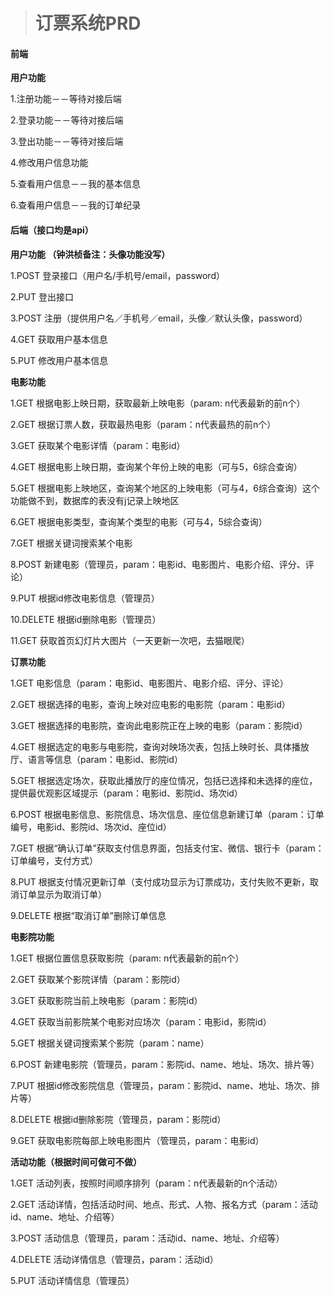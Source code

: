 >   # 订票系统PRD

#### **前端**

**用户功能**

1.注册功能－－等待对接后端

2.登录功能－－等待对接后端

3.登出功能－－等待对接后端

4.修改用户信息功能

5.查看用户信息－－我的基本信息

6.查看用户信息－－我的订单纪录



#### **后端（接口均是api）**

**用户功能 （钟洪桢备注：头像功能没写）**

1.POST 登录接口（用户名/手机号/email，password）

2.PUT 登出接口

3.POST 注册（提供用户名／手机号／email，头像／默认头像，password）

4.GET 获取用户基本信息

5.PUT 修改用户基本信息



**电影功能**

1.GET 根据电影上映日期，获取最新上映电影（param: n代表最新的前n个）

2.GET 根据订票人数，获取最热电影（param：n代表最热的前n个）

3.GET 获取某个电影详情（param：电影id）

4.GET 根据电影上映日期，查询某个年份上映的电影（可与5，6综合查询）

5.GET 根据电影上映地区，查询某个地区的上映电影（可与4，6综合查询）这个功能做不到，数据库的表没有j记录上映地区

6.GET 根据电影类型，查询某个类型的电影（可与4，5综合查询）

7.GET 根据关键词搜索某个电影

8.POST 新建电影（管理员，param：电影id、电影图片、电影介绍、评分、评论）

9.PUT 根据id修改电影信息（管理员）

10.DELETE 根据id删除电影（管理员）

11.GET 获取首页幻灯片大图片（一天更新一次吧，去猫眼爬）



**订票功能**

1.GET 电影信息（param：电影id、电影图片、电影介绍、评分、评论）

2.GET 根据选择的电影，查询上映对应电影的电影院（param：电影id）

3.GET 根据选择的电影院，查询此电影院正在上映的电影（param：影院id）

4.GET 根据选定的电影与电影院，查询对映场次表，包括上映时长、具体播放厅、语言等信息（param：电影id、影院id）

5.GET 根据选定场次，获取此播放厅的座位情况，包括已选择和未选择的座位，提供最优观影区域提示（param：电影id、影院id、场次id）

6.POST 根据电影信息、影院信息、场次信息、座位信息新建订单（param：订单编号，电影id、影院id、场次id、座位id）

7.GET 根据“确认订单”获取支付信息界面，包括支付宝、微信、银行卡（param：订单编号，支付方式）

8.PUT 根据支付情况更新订单（支付成功显示为订票成功，支付失败不更新，取消订单显示为取消订单）

9.DELETE 根据“取消订单”删除订单信息



**电影院功能**

1.GET 根据位置信息获取影院（param: n代表最新的前n个）

2.GET 获取某个影院详情（param：影院id）

3.GET 获取影院当前上映电影（param：影院id）

4.GET 获取当前影院某个电影对应场次（param：电影id，影院id）

5.GET 根据关键词搜索某个影院（param：name）

6.POST 新建电影院（管理员，param：影院id、name、地址、场次、排片等）

7.PUT 根据id修改影院信息（管理员，param：影院id、name、地址、场次、排片等）

8.DELETE 根据id删除影院（管理员，param：影院id）

9.GET 获取电影院每部上映电影图片（管理员，param：电影id）



**活动功能（根据时间可做可不做）**

1.GET 活动列表，按照时间顺序排列（param：n代表最新的n个活动）

2.GET 活动详情，包括活动时间、地点、形式、人物、报名方式（param：活动id、name、地址、介绍等）

3.POST 活动信息（管理员，param：活动id、name、地址、介绍等）

4.DELETE 活动详情信息（管理员，param：活动id）

5.PUT 活动详情信息（管理员）
